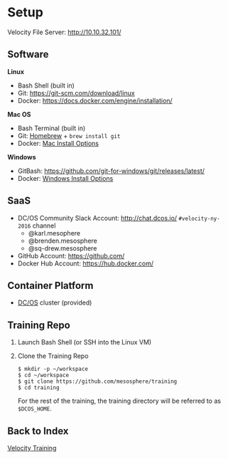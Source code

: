 # Setup

Velocity File Server: <http://10.10.32.101/>

## Software

**Linux**

- Bash Shell (built in)
- Git: <https://git-scm.com/download/linux>
- Docker: <https://docs.docker.com/engine/installation/>

**Mac OS**

- Bash Terminal (built in)
- Git: [Homebrew](http://brew.sh/) + `brew install git`
- Docker: [Mac Install Options](https://github.com/mesosphere/training/blob/master/velocity-training-09-2016/docker-install-mac.md)

**Windows**

- GitBash: <https://github.com/git-for-windows/git/releases/latest/>
- Docker: [Windows Install Options](https://github.com/mesosphere/training/blob/master/velocity-training-09-2016/docker-install-windows.md)

## SaaS

- DC/OS Community Slack Account: <http://chat.dcos.io/> `#velocity-ny-2016` channel
  - @karl.mesophere
  - @brenden.mesosphere
  - @sq-drew.mesosphere
- GitHub Account: <https://github.com/>
- Docker Hub Account: <https://hub.docker.com/>

## Container Platform

- [DC/OS](https://dcos.io/) cluster (provided)

## Training Repo

1. Launch Bash Shell (or SSH into the Linux VM)

1. Clone the Training Repo

    ```
    $ mkdir -p ~/workspace
    $ cd ~/workspace
    $ git clone https://github.com/mesosphere/training
    $ cd training
    ```

    For the rest of the training, the training directory will be referred to as `$DCOS_HOME`.

## Back to Index

[Velocity Training](README.md)
